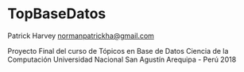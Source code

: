 # TopBaseDatos

Patrick Harvey
normanpatrickha@gmail.com

Proyecto Final del curso de Tópicos en Base de Datos
Ciencia de la Computación
Universidad Nacional San Agustín
Arequipa - Perú
2018
